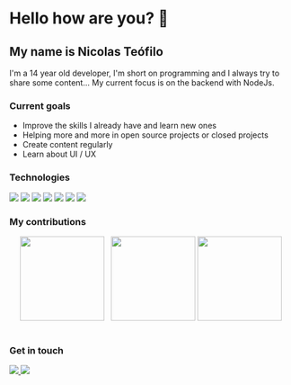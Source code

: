 # Hello how are you? 👋

## My name is Nicolas Teófilo
<p>I'm a 14 year old developer, I'm short on programming and I always try to share some content... My current focus is on the backend with NodeJs.<p/>

### Current goals
- Improve the skills I already have and learn new ones
- Helping more and more in open source projects or closed projects
- Create content regularly
- Learn about UI / UX

 
### Technologies
<img class="" src="https://img.shields.io/badge/JavaScript-323330?style=for-the-badge&logo=javascript&logoColor=F7DF1E"> <img src="https://img.shields.io/badge/Node.js-339933?style=for-the-badge&logo=nodedotjs&logoColor=white"> <img src="https://img.shields.io/badge/MongoDB-4EA94B?style=for-the-badge&logo=mongodb&logoColor=white"> <img src="https://img.shields.io/badge/CSS3-1572B6?style=for-the-badge&logo=css3&logoColor=white"> <img src="https://img.shields.io/badge/HTML5-E34F26?style=for-the-badge&logo=html5&logoColor=white">   <img src="https://img.shields.io/badge/React-20232A?style=for-the-badge&logo=react&logoColor=61DAFB"> <img src="https://img.shields.io/badge/Google_Cloud-4285F4?style=for-the-badge&logo=google-cloud&logoColor=white">
<br>

### My contributions

 <div  align="center">
 <a href="https://github.com/WelissonLuca"></a>
     <img height="150em" src="https://github-readme-stats.vercel.app/api?username=nicolasteofilo&hide_border=true&show_icons=true&theme=nightowl&include_all_commits=true&count_private=true"/> &nbsp;
     <img height="150em" src="https://github-readme-streak-stats.herokuapp.com/?user=nicolasteofilo&hide_border=true&theme=nightowl&show_icons=true"/>
     <img height="150em" src="https://github-readme-stats.vercel.app/api/top-langs/?username=nicolasteofilo&layout=compact&count_private=true&hide_border=true&theme=nightowl&show_icons=true">
</div>
<br>

### Get in touch
<div>
  <a href="https://www.linkedin.com/in/nicolasteofilo/" target="_blank"><img src="https://img.shields.io/badge/-LinkedIn-%230077B5?style=for-the-badge&logo=linkedin&logoColor=white" target="_blank"> </a><a href="https://www.instgram.com/onicolasteofilo/" target="_blank"><img src="https://img.shields.io/badge/Instagram-E4405F?style=for-the-badge&logo=instagram&logoColor=white" target="_blank"></a>
</div>
